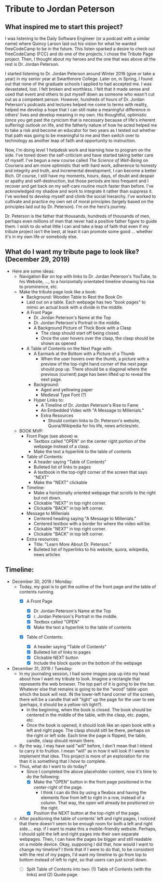 Tribute to Jordan Peterson
===

## What inspired me to start this project? 

I was listening to the Daily Software Engineer (or a podcast with a similar name) where Quincy Larson laid out his vision for what he wanted freeCodeCamp to be in the future. This listen sparked a desire to check out freeCodeCamp (FCC) and do one of the projects. I chose the Tribute Page project. Then, I thought about my heroes and the one that was above all the rest is Dr. Jordan Peterson.

I started listening to Dr. Jordan Peterson around Winter 2016 (give or take a year) in my senior year at Swarthmore College. Later on, in Spring, I found out that none of the graduate schools I applied to had accepted me. I was devastated, lost. I felt broken and worthless. I felt that it made sense and used that event and others to put myself down as someone who wasn't cut out as a competent person. However, hundreds of hours of Dr. Jordan Peterson's podcasts and lectures helped me come to terms with reality, helped me develop a hope that I can still make a meaningful difference in others' lives and develop meaning in my own. His thoughtful, optimistic (once you get past the cynicism that is necessary because of life's inherent suffering) outlook on life, and the fatherly nature of how he acted helped me to take a risk and become an educator for two years as I tested out whether that path was going to be meaningful to me and then switch over to technology as another leap of faith and opportunity to instruction.

Now, I'm doing level 1 helpdesk work and learning how to program on the side. I've toned down the self-criticism and have started taking better care of myself. I've begun a new course called *The Science of Well-Being* on Coursera and am more optimistic that with hard work, adherence to honesty and integrity and truth, and incremental development, I can become a better Rich. Of course, I still have my moments, hours, days, of doubt and despair or apathy and self-destruction, but those periods are less frequent and I recover and get back on my self-care routine much faster than before. I've acknowledged my shadow and work to integrate it rather than suppress it. I've worked to develop myself and climb the social hierarchy. I've worked to cultivate and practice my own set of moral principles (largely based on the principles laid out by Dr. Peterson). I'm on the hero's journey.

Dr. Peterson is the father that thousands, hundreds of thousands of men, perhaps even millions of men that never had a positive father figure to guide them. I wish to do what little I can and take a leap of faith that even if my tribute project isn't the best, at least it can promote some good ... whether it's in my own life or somebody else.

## What do I want my tribute page to look like? (December 29, 2019)

* Here are some ideas:
    - Navigation Bar on top with links to Dr. Jordan Peterson's YouTube, to his Website, ..., to a horizontally orientated timeline showing his rise to prominence, etc.
    - Make the tribute page look like a book:
        - Background: Wooden Table to Rest the Book On 
        - Laid out on a table. Each webpage has two "book pages" to mimic an actual book with a divide in the middle. 
        - A Front Page
            - Dr. Jordan Peterson's Name at the Top
            - Dr. Jordan Peterson's Portrait in the middle.
            - A Background Picture of Thick Book with a Clasp
                - The clasp should start off being closed. 
                - Once the user hovers over the clasp, the clasp should be shown as opened
        -  A Table of Contents on the Next Page with:
            - A Earmark at the Bottom with a Picture of a Thumb
                - When the user hovers over the thumb, a picture with a preview of the top-right hand corner of the next page should pop up. There should be a diagonal where the previous (current) page has been lifted up to reveal the next page. 
            - Background: 
                - Aged and yellowing paper 
                - Medieval Type Font (?) 
            - Hyper Links to:
                - A Timeline of Dr. Jordan Peterson's Rise to Fame
                - An Embedded Video with "A Message to Millenials." 
                - Extra Resources 
                    - Should contain links to Dr. Peterson's website, Quora/Wikipedia for his life, news articles/etc. 
    - BOOK MVP: 
        - Front Page (see above) w. 
            - Textbox called "OPEN" on the center right portion of the webpage instead of a clasp. 
            - Make the text a hyperlink to the table of contents
        - Table of Contents: 
            - A header saying "Table of Contents"
            - Bulleted list of links to pages 
            - A textbook in the top-right corner of the screen that says "NEXT"
            - Make the "NEXT" clickable 
        - Timeline: 
            - Make a horiztonally oriented webpage that scrolls to the right but not down. 
            - Clickable "NEXT" in top right corner. 
            - Clickable "BACK" in top left corner. 
        - Message to Millenials 
            - Centered heading saying "A Message to Millenials." 
            - Centered textbox with a border for where the video will be. 
            - Clickable "NEXT" in top right corner. 
            - Clickable "BACK" in top left corner. 
        - Extra resources:
            - Title: "Learn More About Dr. Peterson." 
            - Bulleted list of hyperlinks to his website, quora, wikipedia, news articles 

        
        

## Timeline: 

* December 30, 2019 / Monday: 
    - Today, my goal is to get the outline of the front page and the table of contents running.
        - [x] A Front Page

            - [x] Dr. Jordan Peterson's Name at the Top
            - [x] r. Jordan Peterson's Portrait in the middle.
            - [x] Textbox called "OPEN"
            - [x] Make the text a hyperlink to the table of contents

        - [x] Table of Contents: 
            - [x] A header saying "Table of Contents"
            - [x] Bulleted list of links to pages 
            - [x] Clickable NEXT button
            - [x] Include the block quote on the bottom of the webpage 
* December 31, 2019 / Tuesday: 
    - In my journaling session, I had some images pop up into my head about how I want my tribute to look. Imagine a rectangle that represents the web browser. The top part of it is going to be the bar. Whatever else that remains is going to be the "wood" table upon which the book will rest. IN the lower-left hand corner of the screen, there will be a candle that will "light" up the page for the user to see (perhaps, it should be a yellow-ish light?). 
        - In the beginning, when the book is closed. The book should be centered in the middle of the table, with the clasp, etc. pages, etc. 
        - Once the book is opened, it should look like an open book with a left and right page. The clasp should sitll be there, perhaps on the right or left side. Each time the page is flipped, the table, candle, clasp should remain there. 
    - By the way, I may have said "will" before, I don't mean that I intend to carry it to fruition. I mean "will" as in how it will look if I were to implement that idea. This project is more of an exploration for me than it is something that I *have* to complete. 
    - Thus, what do I want to do today? 
        - Since I completed the above placeholder content, now it's time to do the following: 
            - [x] Make the "OPEN" button in the front page positioned in the center-right of the page.
                - I think I can do this by using a flexbox and having the elements flow from left to right in a row, instead of a column. That way, the open will already be  positioned on the right. 
            - [x] Position the NEXT button at the top-right of the page. 
    - After positioning the table of contents' left and right pages, I noticed that there doesn't seem to be enough room for both a left and right side.... esp. if I want to make this a mobile-friendly website. Perhaps, I should split the left and right pages into their own separate webpages. Then, I can have the pages be bigger and still readable on a mobile device. Okay, supposing I did that, how would I want to change my timeline? I think that if I were to do that, to be consistent with the rest of my pages, I'd want my timeline to go from top to bottom instead of left to right, so that users can just scroll down. 
        - [ ] Split Table of Contents into two: (1) Table of Contents (with the links) and (2) Quote page. 

